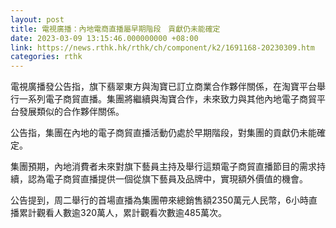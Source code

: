 ```yaml
---
layout: post
title: 電視廣播：內地電商直播屬早期階段　貢獻仍未能確定
date: 2023-03-09 13:15:46.000000000 +08:00
link: https://news.rthk.hk/rthk/ch/component/k2/1691168-20230309.htm
categories: rthk
---
```


電視廣播發公告指，旗下翡翠東方與淘寶已訂立商業合作夥伴關係，在淘寶平台舉行一系列電子商貿直播。集團將繼續與淘寶合作，未來致力與其他內地電子商貿平台發展類似的合作夥伴關係。

公告指，集團在內地的電子商貿直播活動仍處於早期階段，對集團的貢獻仍未能確定。

集團預期，內地消費者未來對旗下藝員主持及舉行這類電子商貿直播節目的需求持續，認為電子商貿直播提供一個從旗下藝員及品牌中，實現額外價值的機會。

公告提到，周二舉行的首場直播為集團帶來總銷售額2350萬元人民幣，6小時直播累計觀看人數逾320萬人，累計觀看次數逾485萬次。
